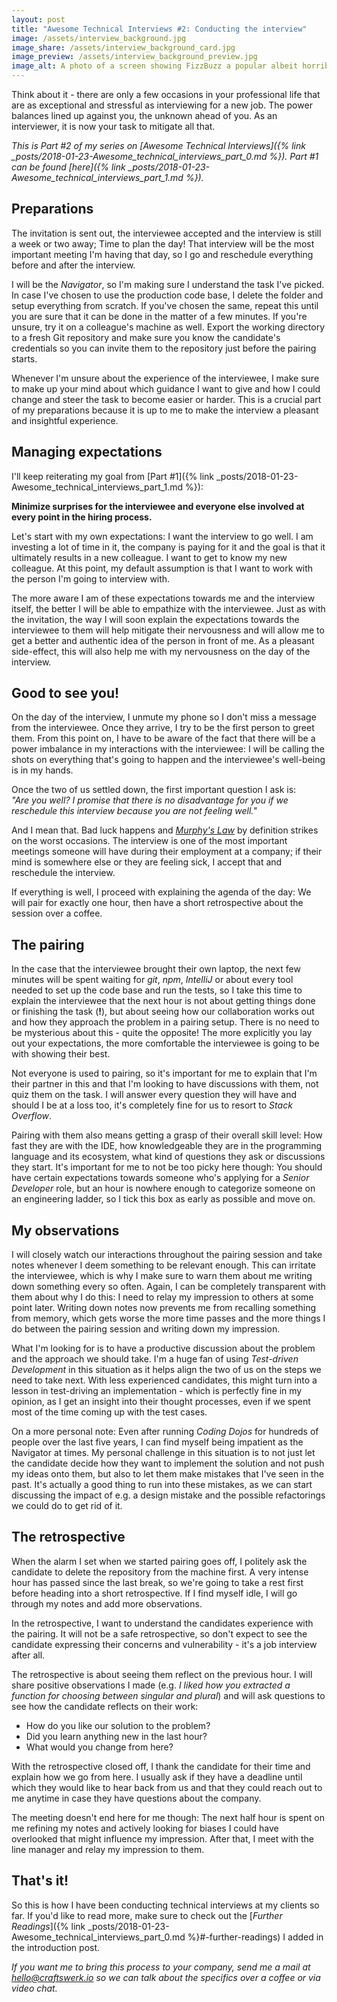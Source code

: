 ```yaml
---
layout: post
title: "Awesome Technical Interviews #2: Conducting the interview"
image: /assets/interview_background.jpg
image_share: /assets/interview_background_card.jpg
image_preview: /assets/interview_background_preview.jpg
image_alt: A photo of a screen showing FizzBuzz a popular albeit horribly ineffective coding exercise.
---
```

Think about it - there are only a few occasions in your professional life that are as exceptional and stressful as interviewing for a new job. The power balances lined up against you, the unknown ahead of you. As an interviewer, it is now your task to mitigate all that.

*This is Part #2 of my series on [Awesome Technical Interviews]({% link _posts/2018-01-23-Awesome_technical_interviews_part_0.md %}). Part #1 can be found [here]({% link _posts/2018-01-23-Awesome_technical_interviews_part_1.md %}).*

## Preparations

The invitation is sent out, the interviewee accepted and the interview is still a week or two away; Time to plan the day! That interview will be the most important meeting I'm having that day, so I go and reschedule everything before and after the interview.

I will be the *Navigator*, so I'm making sure I understand the task I've picked. In case I've chosen to use the production code base, I delete the folder and setup everything from scratch. If you've chosen the same, repeat this until you are sure that it can be done in the matter of a few minutes. If you're unsure, try it on a colleague's machine as well. Export the working directory to a fresh Git repository and make sure you know the candidate's credentials so you can invite them to the repository just before the pairing starts.

Whenever I'm unsure about the experience of the interviewee, I make sure to make up your mind about which guidance I want to give and how I could change and steer the task to become easier or harder. This is a crucial part of my preparations because it is up to me to make the interview a pleasant and insightful experience.

## Managing expectations

I'll keep reiterating my goal from [Part #1]({% link _posts/2018-01-23-Awesome_technical_interviews_part_1.md %}):

**Minimize surprises for the interviewee and everyone else involved at every point in the hiring process.**

Let's start with my own expectations: I want the interview to go well. I am investing a lot of time in it, the company is paying for it and the goal is that it ultimately results in a new colleague. I want to get to know my new colleague. At this point, my default assumption is that I want to work with the person I'm going to interview with.

The more aware I am of these expectations towards me and the interview itself, the better I will be able to empathize with the interviewee. Just as with the invitation, the way I will soon explain the expectations towards the interviewee to them will help mitigate their nervousness and will allow me to get a better and authentic idea of the person in front of me. As a pleasant side-effect, this will also help me with my nervousness on the day of the interview.

## Good to see you!

On the day of the interview, I unmute my phone so I don't miss a message from the interviewee. Once they arrive, I try to be the first person to greet them. From this point on, I have to be aware of the fact that there will be a power imbalance in my interactions with the interviewee: I will be calling the shots on everything that's going to happen and the interviewee's well-being is in my hands.

Once the two of us settled down, the first important question I ask is:  
*"Are you well? I promise that there is no disadvantage for you if we reschedule this interview because you are not feeling well."*  

And I mean that. Bad luck happens and [*Murphy's Law*](https://en.wikipedia.org/wiki/Murphy%27s_law) by definition strikes on the worst occasions. The interview is one of the most important meetings someone will have during their employment at a company; if their mind is somewhere else or they are feeling sick, I accept that and reschedule the interview.

If everything is well, I proceed with explaining the agenda of the day: We will pair for exactly one hour, then have a short retrospective about the session over a coffee.

## The pairing

In the case that the interviewee brought their own laptop, the next few minutes will be spent waiting for *git*, *npm*, *IntelliJ* or about every tool needed to set up the code base and run the tests, so I take this time to explain the interviewee that the next hour is not about getting things done or finishing the task (**!**), but about seeing how our collaboration works out and how they approach the problem in a pairing setup. There is no need to be mysterious about this - quite the opposite! The more explicitly you lay out your expectations, the more comfortable the interviewee is going to be with showing their best.

Not everyone is used to pairing, so it's important for me to explain that I'm their partner in this and that I'm looking to have discussions with them, not quiz them on the task. I will answer every question they will have and should I be at a loss too, it's completely fine for us to resort to *Stack Overflow*.

Pairing with them also means getting a grasp of their overall skill level: How fast they are with the IDE, how knowledgeable they are in the programming language and its ecosystem, what kind of questions they ask or discussions they start. It's important for me to not be too picky here though: You should have certain expectations towards someone who's applying for a *Senior Developer* role, but an hour is nowhere enough to categorize someone on an engineering ladder, so I tick this box as early as possible and move on.

## My observations

I will closely watch our interactions throughout the pairing session and take notes whenever I deem something to be relevant enough. This can irritate the interviewee, which is why I make sure to warn them about me writing down something every so often. Again, I can be completely transparent with them about why I do this: I need to relay my impression to others at some point later. Writing down notes now prevents me from recalling something from memory, which gets worse the more time passes and the more things I do between the pairing session and writing down my impression.

What I'm looking for is to have a productive discussion about the problem and the approach we should take. I'm a huge fan of using *Test-driven Development* in this situation as it helps align the two of us on the steps we need to take next. With less experienced candidates, this might turn into a lesson in test-driving an implementation - which is perfectly fine in my opinion, as I get an insight into their thought processes, even if we spent most of the time coming up with the test cases.

On a more personal note: Even after running *Coding Dojos* for hundreds of people over the last five years, I can find myself being impatient as the Navigator at times. My personal challenge in this situation is to not just let the candidate decide how they want to implement the solution and not push my ideas onto them, but also to let them make mistakes that I've seen in the past. It's actually a good thing to run into these mistakes, as we can start discussing the impact of e.g. a design mistake and the possible refactorings we could do to get rid of it.

## The retrospective

When the alarm I set when we started pairing goes off, I politely ask the candidate to delete the repository from the machine first. A very intense hour has passed since the last break, so we're going to take a rest first before heading into a short retrospective. If I find myself idle, I will go through my notes and add more observations.

In the retrospective, I want to understand the candidates experience with the pairing. It will not be a safe retrospective, so don't expect to see the candidate expressing their concerns and vulnerability - it's a job interview after all.

The retrospective is about seeing them reflect on the previous hour. I will share positive observations I made (e.g. *I liked how you extracted a function for choosing between singular and plural*) and will ask questions to see how the candidate reflects on their work:

- How do you like our solution to the problem?
- Did you learn anything new in the last hour?
- What would you change from here?

With the retrospective closed off, I thank the candidate for their time and explain how we go from here. I usually ask if they have a deadline until which they would like to hear back from us and that they could reach out to me anytime in case they have questions about the company.

The meeting doesn't end here for me though: The next half hour is spent on me refining my notes and actively looking for biases I could have overlooked that might influence my impression. After that, I meet with the line manager and relay my impression to them.

## That's it!

So this is how I have been conducting technical interviews at my clients so far. If you'd like to read more, make sure to check out the [*Further Readings*]({% link _posts/2018-01-23-Awesome_technical_interviews_part_0.md %}#-further-readings) I added in the introduction post.

*If you want me to bring this process to your company, send me a mail at [hello@craftswerk.io](mailto:hello@craftswerk.io) so we can talk about the specifics over a coffee or via video chat.*
